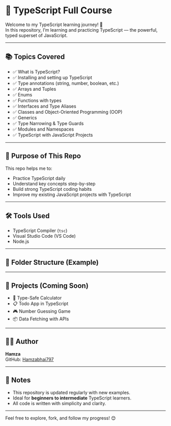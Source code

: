 # 📘 TypeScript Full Course

Welcome to my TypeScript learning journey! 🚀  
In this repository, I’m learning and practicing TypeScript — the powerful, typed superset of JavaScript.

---

## 📚 Topics Covered

- ✅ What is TypeScript?
- ✅ Installing and setting up TypeScript
- ✅ Type annotations (string, number, boolean, etc.)
- ✅ Arrays and Tuples
- ✅ Enums
- ✅ Functions with types
- ✅ Interfaces and Type Aliases
- ✅ Classes and Object-Oriented Programming (OOP)
- ✅ Generics
- ✅ Type Narrowing & Type Guards
- ✅ Modules and Namespaces
- ✅ TypeScript with JavaScript Projects

---

## 🎯 Purpose of This Repo

This repo helps me to:

- Practice TypeScript daily
- Understand key concepts step-by-step
- Build strong TypeScript coding habits
- Improve my existing JavaScript projects with TypeScript

---

## 🛠️ Tools Used

- TypeScript Compiler (`tsc`)
- Visual Studio Code (VS Code)
- Node.js

---

## 📁 Folder Structure (Example)


---

## 🌟 Projects (Coming Soon)

- 🔢 Type-Safe Calculator
- 📋 Todo App in TypeScript
- 🎮 Number Guessing Game
- 📦 Data Fetching with APIs

---

## 🙋‍♂️ Author

**Hamza**  
GitHub: [Hamzabhai797](https://github.com/Hamzabhai797)

---

## 📌 Notes

- This repository is updated regularly with new examples.
- Ideal for **beginners to intermediate** TypeScript learners.
- All code is written with simplicity and clarity.

---

Feel free to explore, fork, and follow my progress! 😊  
